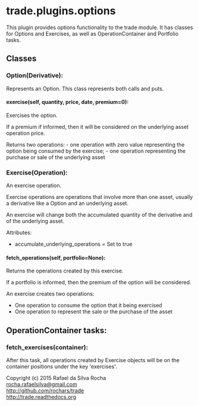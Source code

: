# trade.plugins.options

This plugin provides options functionality to the trade module.
It has classes for Options and Exercises, as well as
OperationContainer and Portfolio tasks.


## Classes

### Option(Derivative):
Represents an Option.
This class represents both calls and puts.

#### exercise(self, quantity, price, date, premium=0):
Exercises the option.

If a premium if informed, then it will be considered on the
underlying asset operation price.

Returns two operations:
    - one operation with zero value representing the option
      being consumed by the exercise;
    - one operation representing the purchase or sale of the
      underlying asset


### Exercise(Operation):
An exercise operation.

Exercise operations are operations that involve more than one
asset, usually a derivative like a Option and an underlying asset.

An exercise will change both the accumulated quantity of the
derivative and of the underlying asset.

Attributes:
- accumulate_underlying_operations = Set to true

#### fetch_operations(self, portfolio=None):
Returns the operations created by this exercise.

If a portfolio is informed, then the premium of the option
will be considered.

An exercise creates two operations:
- One operation to consume the option that it being exercised
- One operation to represent the sale or the purchase of the asset


## OperationContainer tasks:

### fetch_exercises(container):
After this task, all operations created by Exercise objects
will be on the container positions under the key 'exercises'.


Copyright (c) 2015 Rafael da Silva Rocha  
rocha.rafaelsilva@gmail.com  
http://github.com/rochars/trade  
http://trade.readthedocs.org  

